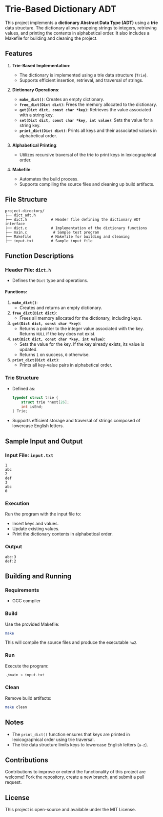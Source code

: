 # Trie-Based Dictionary ADT

This project implements a **dictionary Abstract Data Type (ADT)** using a **trie** data structure. The dictionary allows mapping strings to integers, retrieving values, and printing the contents in alphabetical order. It also includes a Makefile for building and cleaning the project.

## Features

1. **Trie-Based Implementation**:
   - The dictionary is implemented using a trie data structure (`Trie`).
   - Supports efficient insertion, retrieval, and traversal of strings.

2. **Dictionary Operations**:
   - **`make_dict()`**: Creates an empty dictionary.
   - **`free_dict(Dict dict)`**: Frees the memory allocated to the dictionary.
   - **`get(Dict dict, const char *key)`**: Retrieves the value associated with a string key.
   - **`set(Dict dict, const char *key, int value)`**: Sets the value for a string key.
   - **`print_dict(Dict dict)`**: Prints all keys and their associated values in alphabetical order.

3. **Alphabetical Printing**:
   - Utilizes recursive traversal of the trie to print keys in lexicographical order.

4. **Makefile**:
   - Automates the build process.
   - Supports compiling the source files and cleaning up build artifacts.

## File Structure

```
project-directory/
├── dict_adt.h 
├── dict.h           # Header file defining the dictionary ADT interface
├── dict.c           # Implementation of the dictionary functions
├── main.c            # Sample test program
├── Makefile         # Makefile for building and cleaning
├── input.txt        # Sample input file
```

## Function Descriptions

### Header File: `dict.h`
- Defines the `Dict` type and operations.

#### Functions:
1. **`make_dict()`**:
   - Creates and returns an empty dictionary.
2. **`free_dict(Dict dict)`**:
   - Frees all memory allocated for the dictionary, including keys.
3. **`get(Dict dict, const char *key)`**:
   - Returns a pointer to the integer value associated with the key. Returns `NULL` if the key does not exist.
4. **`set(Dict dict, const char *key, int value)`**:
   - Sets the value for the key. If the key already exists, its value is updated.
   - Returns `1` on success, `0` otherwise.
5. **`print_dict(Dict dict)`**:
   - Prints all key-value pairs in alphabetical order.

### Trie Structure
- Defined as:
  ```c
  typedef struct trie {
      struct trie *next[26];
      int isEnd;
  } Trie;
  ```
- Supports efficient storage and traversal of strings composed of lowercase English letters.

## Sample Input and Output

### Input File: `input.txt`
```
1
abc
2
def
3
abc
0
```

### Execution
Run the program with the input file to:
- Insert keys and values.
- Update existing values.
- Print the dictionary contents in alphabetical order.

### Output
```
abc:3
def:2
```

## Building and Running

### Requirements
- GCC compiler

### Build
Use the provided Makefile:
```bash
make
```
This will compile the source files and produce the executable `hw2`.

### Run
Execute the program:
```bash
./main < input.txt
```

### Clean
Remove build artifacts:
```bash
make clean
```

## Notes
- The `print_dict()` function ensures that keys are printed in lexicographical order using trie traversal.
- The trie data structure limits keys to lowercase English letters (`a-z`).

## Contributions
Contributions to improve or extend the functionality of this project are welcome! Fork the repository, create a new branch, and submit a pull request.

## License
This project is open-source and available under the MIT License.

